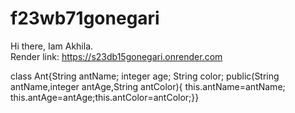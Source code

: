 # f23wb71gonegari
Hi there, Iam Akhila.<br>
Render link: https://s23db15gonegari.onrender.com

class Ant{String antName; integer age; String color;
public(String antName,integer antAge,String antColor){ this.antName=antName; this.antAge=antAge;this.antColor=antColor;}}
 
